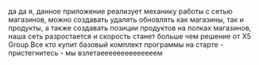 да да я, данное приложение реализует механику работы с сетью магазинов, можно создавать удалять обновлять как магазины, так и продукты,
а также создавать позиции продуктов на полках магазинов, наша сеть разростается и скорость станет больше чем решение от X5 Group
Все кто купит базовый комплект программы на старте - пристегнитесь - мы взлетаеееееееееееееем
